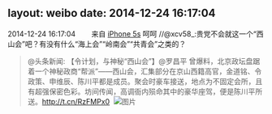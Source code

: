 layout: weibo
date: 2014-12-24 16:17:04
---
<meta name="referrer" content="no-referrer" />

2014-12-24 16:17:04  &nbsp;&nbsp;&nbsp;&nbsp;&nbsp;&nbsp; 来自 <a href="sinaweibo://customweibosource" rel="nofollow">iPhone 5s</a>
呵呵 //@xcv58_:贵党不会就这一个“西山会”吧？有没有什么“海上会”“岭南会”“共青会”之类的？
>  @头条新闻: 【令计划，与神秘“西山会”】@罗昌平 曾爆料，北京政坛盘踞着一个神秘政商“帮派”——西山会，汇集部分在京山西籍高官，金道铭、令政策、申维辰、陈川平都是成员。聚会时豪车接送，地点为不固定会所，且有超强保密色彩。坊间传闻，高调衙内殒命其中的豪华座驾，便是陈川平所送。http://t.cn/RzFMPx0 ​​​
>  ![图片](https://ww3.sinaimg.cn/large/60718250jw1enkoetk6hxj20b407jt8r.jpg)
